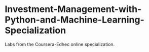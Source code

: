 # Investment-Management-with-Python-and-Machine-Learning-Specialization

Labs from the Coursera-Edhec online specialization.
